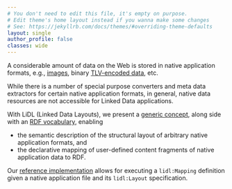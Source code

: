 ```yaml
---
# You don't need to edit this file, it's empty on purpose.
# Edit theme's home layout instead if you wanna make some changes
# See: https://jekyllrb.com/docs/themes/#overriding-theme-defaults
layout: single
author_profile: false
classes: wide
---
```

A considerable amount of data on the Web is stored in native application formats, e.g., [images](/examples/ppm), binary [TLV-encoded data](/examples/tlv), etc.

While there is a number of special purpose converters and meta data extractors for certain native application formats,  in general, native data resources are not accessible for Linked Data applications.

With LiDL (Linked Data Layouts), we present a [generic concept](/specification), along side with an [RDF vocabulary](https://github.com/linkeddatalayouts/vocabularies), enabling 
* the semantic description of the structural layout of arbitrary native application formats, and
* the declarative mapping of user-defined content fragments of native application data to RDF.

Our [reference implementation](https://github.com/linkeddatalayouts/interpreter) allows for executing a `lidl:Mapping` definition given a native application file and its `lidl:Layout` specification.